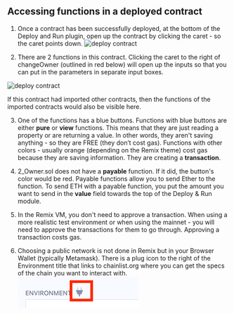 ## Accessing functions in a deployed contract

1. Once a contract has been successfully deployed, at the bottom of the Deploy and Run plugin, open up the contract by clicking the caret - so the caret points down.
![deploy contract](https://raw.githubusercontent.com/ethereum/remix-workshops/master/Basics/4._Interacting/images/instance.png "deployed contract")

2. There are 2 functions in this contract.  Clicking the caret to the right of changeOwner (outlined in red below) will open up the inputs so that you can put in the parameters in separate input boxes.
   
![deploy contract](https://raw.githubusercontent.com/ethereum/remix-workshops/master/Basics/4._Interacting/images/deployed_open2.png "deployed contract")

If this contract had imported other contracts, then the functions of the imported contracts would also be visible here.

3. One of the functions has a blue buttons.  Functions with blue buttons are either  **pure** or **view** functions.  This means that they are just reading a property or are returning a value.  In other words, they aren't saving anything - so they are FREE (they don’t cost gas).  Functions with other colors - usually orange (depending on the Remix theme) cost gas because they are saving information.  They are creating a **transaction**.  

4. 2_Owner.sol does not have a **payable** function.  If it did, the button's color would be red.  Payable functions allow you to send Ether to the function.  To send ETH with a payable function, you put the amount you want to send in the **value** field towards the top of the Deploy & Run module.

5. In the Remix VM, you don't need to approve a transaction.  When using a more realistic test environment or when using the mainnet - you will need to approve the transactions for them to go through. Approving a transaction costs gas. 

6. Choosing a public network is not done in Remix but in your Browser Wallet (typically Metamask).  There is a plug icon to the right of the Environment title that links to chainlist.org where you can get the specs of the chain you want to interact with.
![chainlist](https://raw.githubusercontent.com/ethereum/remix-workshops/master/Basics/interacting/images/chainlist.png "chainlist")
